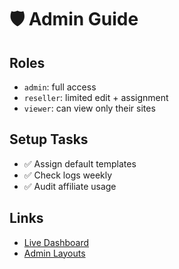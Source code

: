 # 🛡️ Admin Guide

## Roles
- `admin`: full access
- `reseller`: limited edit + assignment
- `viewer`: can view only their sites

## Setup Tasks
- ✅ Assign default templates
- ✅ Check logs weekly
- ✅ Audit affiliate usage

## Links
- [Live Dashboard](https://quicksites.ai/admin/dashboard)
- [Admin Layouts](https://quicksites.ai/admin/layouts)
